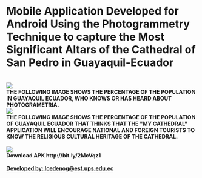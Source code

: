 <h1>Mobile Application Developed for Android Using the Photogrammetry Technique to capture the Most Significant Altars of the Cathedral of San Pedro in Guayaquil-Ecuador</h1>
<br>
<img src="https://user-images.githubusercontent.com/54017353/62852188-518c6e80-bcae-11e9-9c7a-b57fd4aa6edd.png">
<br>
<Strong>THE FOLLOWING IMAGE SHOWS THE PERCENTAGE OF THE POPULATION IN GUAYAQUIL ECUADOR, WHO KNOWS OR HAS HEARD ABOUT PHOTOGRAMETRIA.</Strong>
<br>
<img src="https://user-images.githubusercontent.com/54017353/62853360-b7c6c080-bcb1-11e9-92d5-c40e1bf3197e.JPG">
<br>
<Strong>THE FOLLOWING IMAGE SHOWS THE PERCENTAGE OF THE POPULATION OF GUAYAQUIL ECUADOR THAT THINKS THAT THE "MY CATHEDRAL" APPLICATION WILL ENCOURAGE NATIONAL AND FOREIGN TOURISTS TO KNOW THE RELIGIOUS CULTURAL HERITAGE OF THE CATHEDRAL.</>
<br>
<br>
<img src="https://user-images.githubusercontent.com/54017353/62853816-1a6c8c00-bcb3-11e9-8a1e-beb1418a92e1.JPG">
<br>
<Strong>Download APK</Strong> http://bit.ly/2McVqz1
<br>
<br>
<a href="mailto:lcedenog@est.ups.edu.ec" target="_blank">Developed by: lcedenog@est.ups.edu.ec</a>
<br>

